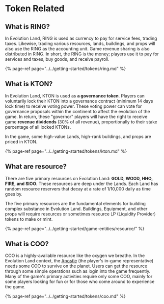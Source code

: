 # Token Related

## **What is RING?**

In Evolution Land, RING is used as currency to pay for service fees, trading taxes. Likewise, trading various resources, lands, buildings, and props will also use the RING as the accounting unit. Game revenue sharing is also distributed in RING. In short, the RING is the money; players use it to pay for services and taxes, buy goods, and receive payroll.

{% page-ref page="../../getting-started/tokens/ring.md" %}

## **What is KTON?**

In Evolution Land, KTON is used as **a governance token**. Players can voluntarily lock their KTON into a governance contract \(minimum 14 days lock time\) to receive voting power. These voting power can vote for governance proposals within the continent to affect the evolution of the game. In return, these "governor" players will have the right to receive game **revenue dividends** \(30% of all revenue\), proportionally to their stake percentage of all locked KTONs.

In the game, some high-value Lands, high-rank buildings, and props are priced in KTON.

{% page-ref page="../../getting-started/tokens/kton.md" %}

## What are resource?

There are five primary resources on Evolution Land: **GOLD, WOOD, HHO, FIRE, and SIOO**. These resources are deep under the Lands. Each Land has random resource reservers that decay at a rate of 1/10,000 daily as time goes by.

The five primary resources are the fundamental elements for building complex substance in Evolution Land. Buildings, Equipment, and other props will require resources or sometimes resource LP \(Liquidity Provider\) tokens to make or mint.

{% page-ref page="../../getting-started/game-entities/resource/" %}

## **What is COO?**

COO is a highly-available resource like the oxygen we breathe. In the Evolution Land context, the [Apostle](https://github.com/evolutionlandorg/docs/tree/aa8762946c5ef8530740fddf9947b4ce32a8f2a7/getting-started/game-entities/apostle.md) \(the player's in-game representative\) needs some COO to survive on the planet. Users can get the resource through some simple operations such as login into the game frequently. Many of the game's primary activities require only some COO, mainly for some players looking for fun or for those who come around to experience the game.

{% page-ref page="../../getting-started/tokens/coo.md" %}

